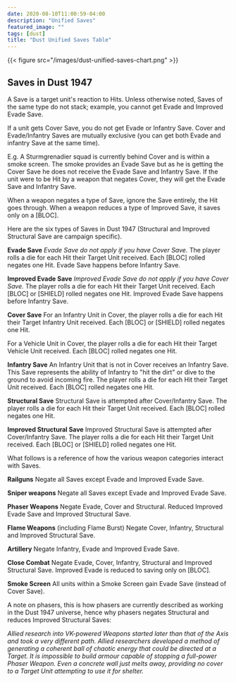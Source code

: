 ```yaml
---
date: 2020-08-10T11:00:59-04:00
description: "Unified Saves"
featured_image: ""
tags: [dust]
title: "Dust Unified Saves Table"
---
```


{{< figure src="/images/dust-unified-saves-chart.png" >}}

## Saves in Dust 1947

A Save is a target unit's reaction to Hits. Unless otherwise noted, Saves of the same type do not stack; example, you cannot get Evade and Improved Evade Save.

If a unit gets Cover Save, you do not get Evade or Infantry Save. Cover and Evade/Infantry Saves are mutually exclusive (you can get both Evade and infantry Save at the same time).

E.g. A Sturmgrenadier squad is currently behind Cover and is within a smoke screen. The smoke provides an Evade Save but as he is getting the Cover Save he does not receive the Evade Save and Infantry Save. If the unit were to be Hit by a weapon that negates Cover, they will get the Evade Save and Infantry Save.

When a weapon negates a type of Save, ignore the Save entirely, the Hit goes through. When a weapon reduces a type of Improved Save, it saves only on a [BLOC].

Here are the six types of Saves in Dust 1947 (Structural and Improved Structural Save are campaign specific).

**Evade Save**
*Evade Save do not apply if you have Cover Save.* The player rolls a die for each Hit their Target Unit received. Each [BLOC] rolled negates one Hit. Evade Save happens before Infantry Save.

**Improved Evade Save**
*Improved Evade Save do not apply if you have Cover Save.* The player rolls a die for each Hit their Target Unit received. Each [BLOC] or [SHIELD] rolled negates one Hit. Improved Evade Save happens before Infantry Save.

**Cover Save**
For an Infantry Unit in Cover, the player rolls a die for each Hit their Target Infantry Unit received. Each [BLOC] or [SHIELD] rolled negates one Hit.

For a Vehicle Unit in Cover, the player rolls a die for each Hit their Target Vehicle Unit received. Each [BLOC] rolled negates one Hit.

**Infantry Save**
An Infantry Unit that is not in Cover receives an Infantry Save. This Save represents the ability of Infantry to "hit the dirt" or dive to the ground to avoid incoming fire. The player rolls a die for each Hit their Target Unit received. Each [BLOC] rolled negates one Hit.

**Structural Save**
Structural Save is attempted after Cover/Infantry Save. The player rolls a die for each Hit their Target Unit received. Each [BLOC] rolled negates one Hit.

**Improved Structural Save**
Improved Structural Save is attempted after Cover/Infantry Save. The player rolls a die for each Hit their Target Unit received. Each [BLOC] or [SHIELD] rolled negates one Hit.

What follows is a reference of how the various weapon categories interact with Saves.

**Railguns**
Negate all Saves except Evade and Improved Evade Save.

**Sniper weapons**
Negate all Saves except Evade and Improved Evade Save.

**Phaser Weapons**
Negate Evade, Cover and Structural. Reduced Improved Evade Save and Improved Structural Save.

**Flame Weapons** (including Flame Burst)
Negate Cover, Infantry, Structural and Improved Structural Save.

**Artillery**
Negate Infantry, Evade and Improved Evade Save.

**Close Combat**
Negate Evade, Cover, Infantry, Structural and Improved Structural Save.  Improved Evade is reduced to saving only on [BLOC].


**Smoke Screen**
All units within a Smoke Screen gain Evade Save (instead of Cover Save).





A note on phasers, this is how phasers are currently described as working in the Dust 1947 universe, hence why phasers negates Structural and reduces Improved Structural Saves:

*Allied research into VK-powered Weapons started later than that of the Axis and took a very different path. Allied researchers developed a method of generating a coherent ball of chaotic energy that could be directed at a Target. It is impossible to build armour capable of stopping a full-power Phaser Weapon. Even a concrete wall just melts away, providing no cover to a Target Unit attempting to use it for shelter.*
